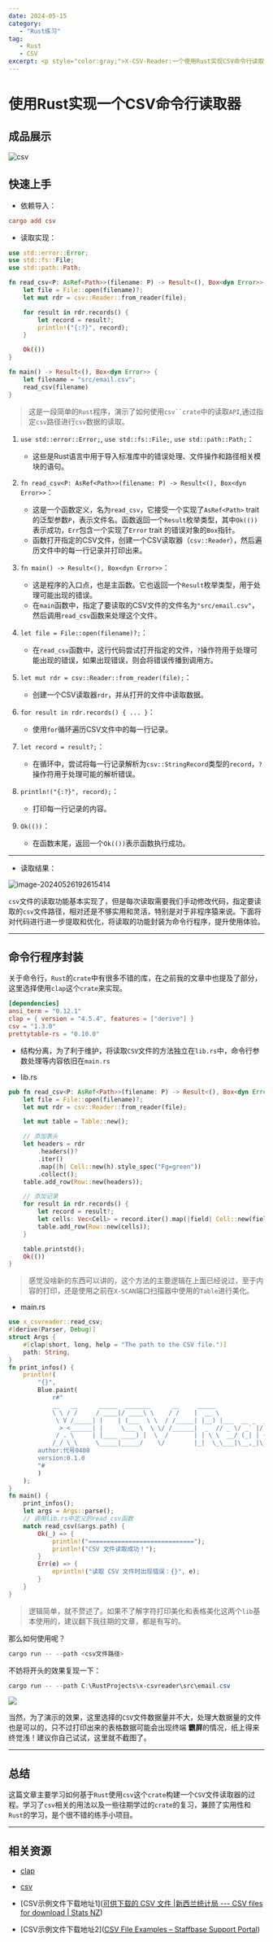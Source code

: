 ```yaml
---
date: 2024-05-15
category: 
   - "Rust练习"
tag:
   - Rust
   - CSV
excerpt: <p style="color:gray;">X-CSV-Reader:一个使用Rust实现CSV命令行读取器，直接命令行读取CSV，方便快捷，主要学习csv这个crate!</p>
---
```


# 使用Rust实现一个CSV命令行读取器

## 成品展示

![csv](https://images.waer.ltd/notes/csv.gif)

## 快速上手

- 依赖导入：

```toml
cargo add csv
```

- 读取实现：

```rust
use std::error::Error;
use std::fs::File;
use std::path::Path;

fn read_csv<P: AsRef<Path>>(filename: P) -> Result<(), Box<dyn Error>> {
    let file = File::open(filename)?;
    let mut rdr = csv::Reader::from_reader(file);

    for result in rdr.records() {
        let record = result?;
        println!("{:?}", record);
    }

    Ok(())
}

fn main() -> Result<(), Box<dyn Error>> {
    let filename = "src/email.csv";
    read_csv(filename)
}
```

> 这是一段简单的`Rust`程序，演示了如何使用`csv``crate`中的读取`API`,通过指定`csv`路径进行`csv`数据的读取。

1. `use std::error::Error;`, `use std::fs::File;`, `use std::path::Path;`：
    - 这些是Rust语言中用于导入标准库中的错误处理、文件操作和路径相关模块的语句。

2. `fn read_csv<P: AsRef<Path>>(filename: P) -> Result<(), Box<dyn Error>>`：
    - 这是一个函数定义，名为`read_csv`，它接受一个实现了`AsRef<Path>` trait 的泛型参数`P`，表示文件名。函数返回一个`Result`枚举类型，其中`Ok(())`表示成功，`Err`包含一个实现了`Error` trait 的错误对象的`Box`指针。
    - 函数打开指定的CSV文件，创建一个CSV读取器（`csv::Reader`），然后遍历文件中的每一行记录并打印出来。

3. `fn main() -> Result<(), Box<dyn Error>>`：
    - 这是程序的入口点，也是主函数。它也返回一个`Result`枚举类型，用于处理可能出现的错误。
    - 在`main`函数中，指定了要读取的CSV文件的文件名为`"src/email.csv"`，然后调用`read_csv`函数来处理这个文件。

4. `let file = File::open(filename)?;`：
    - 在`read_csv`函数中，这行代码尝试打开指定的文件，`?`操作符用于处理可能出现的错误，如果出现错误，则会将错误传播到调用方。

5. `let mut rdr = csv::Reader::from_reader(file);`：
    - 创建一个CSV读取器`rdr`，并从打开的文件中读取数据。

6. `for result in rdr.records() { ... }`：
    - 使用`for`循环遍历CSV文件中的每一行记录。

7. `let record = result?;`：
    - 在循环中，尝试将每一行记录解析为`csv::StringRecord`类型的`record`，`?`操作符用于处理可能的解析错误。

8. `println!("{:?}", record);`：
    - 打印每一行记录的内容。

9. `Ok(())`：
    - 在函数末尾，返回一个`Ok(())`表示函数执行成功。

---

- 读取结果：

![image-20240526192615414](https://images.waer.ltd/notes/image-20240526192615414.png)

`csv`文件的读取功能基本实现了，但是每次读取需要我们手动修改代码，指定要读取的`csv`文件路径，相对还是不够实用和灵活，特别是对于非程序猿来说。下面将对代码进行进一步提取和优化，将读取的功能封装为命令行程序，提升使用体验。

----

## 命令行程序封装

关于命令行，`Rust`的`crate`中有很多不错的库，在之前我的文章中也提及了部分，这里选择使用`clap`这个`crate`来实现。

```toml
[dependencies]
ansi_term = "0.12.1"
clap = { version = "4.5.4", features = ["derive"] }
csv = "1.3.0"
prettytable-rs = "0.10.0"
```

- 结构分离，为了利于维护，将读取`CSV`文件的方法独立在`lib.rs`中，命令行参数处理等内容依旧在`main.rs`

- lib.rs

```rust
pub fn read_csv<P: AsRef<Path>>(filename: P) -> Result<(), Box<dyn Error>> {
    let file = File::open(filename)?;
    let mut rdr = csv::Reader::from_reader(file);

    let mut table = Table::new();

    // 添加表头
    let headers = rdr
        .headers()?
        .iter()
        .map(|h| Cell::new(h).style_spec("Fg=green"))
        .collect();
    table.add_row(Row::new(headers));

    // 添加记录
    for result in rdr.records() {
        let record = result?;
        let cells: Vec<Cell> = record.iter().map(|field| Cell::new(field)).collect();
        table.add_row(Row::new(cells));
    }

    table.printstd();
    Ok(())
}
```

> 感觉没啥新的东西可以讲的，这个方法的主要逻辑在上面已经说过，至于内容的打印，还是使用之前在`X-SCAN`端口扫描器中使用的`Table`进行美化。

- main.rs

```rust
use x_csvreader::read_csv;
#[derive(Parser, Debug)]
struct Args {
    #[clap(short, long, help = "The path to the CSV file.")]
    path: String,
}
fn print_infos() {
    println!(
        "{}",
        Blue.paint(
            r#"
            __   __      _____  _______      __     _____                _
            \ \ / /     / ____|/ ____\ \    / /    |  __ \              | |
             \ V /_____| |    | (___  \ \  / /_____| |__) |___  __ _  __| | ___ _ __
              > <______| |     \___ \  \ \/ /______|  _  // _ \/ _` |/ _` |/ _ \ '__|
             / . \     | |____ ____) |  \  /       | | \ \  __/ (_| | (_| |  __/ |
            /_/ \_\     \_____|_____/    \/        |_|  \_\___|\__,_|\__,_|\___|_|
        author:代号0408
        version:0.1.0
        "#
        )
    );
}
fn main() {
    print_infos();
    let args = Args::parse();
    // 调用lib.rs中定义的read_csv函数
    match read_csv(&args.path) {
        Ok(_) => {
            println!("=============================");
            println!("CSV 文件读取成功！");
        }
        Err(e) => {
            eprintln!("读取 CSV 文件时出现错误：{}", e);
        }
    }
}
```

> 逻辑简单，就不赘述了。如果不了解字符打印美化和表格美化这两个`lib`基本使用的，建议翻下我往期的文章，都是有写的。

那么如何使用呢？

```powershell
cargo run -- --path <csv文件路径>
```

不妨将开头的效果复现一下：

```powershell
cargo run -- --path C:\RustProjects\x-csvreader\src\email.csv
```

![](https://images.waer.ltd/notes/image-20240526225726969.png)

当然，为了演示的效果，这里选择的`CSV`文件数据量并不大，处理大数据量的文件也是可以的，只不过打印出来的表格数据可能会出现终端 **霸屏**的情况，纸上得来终觉浅！建议你自己试试，这里就不截图了。

----

## 总结

这篇文章主要学习如何基于`Rust`使用`csv`这个`crate`构建一个`CSV`文件读取器的过程。学习了`csv`相关的用法以及一些往期学过的`crate`的复习，兼顾了实用性和`Rust`的学习，是个很不错的练手小项目。

---

## 相关资源

- [clap](https://crates.io/crates/clap)
- [csv](https://crates.io/crates/csv)
- [CSV示例文件下载地址1]([可供下载的 CSV 文件 |新西兰统计局 --- CSV files for download | Stats NZ](https://www.stats.govt.nz/large-datasets/csv-files-for-download/))

- [CSV示例文件下载地址2]([CSV File Examples – Staffbase Support Portal](https://support.staffbase.com/hc/en-us/articles/360007108391-CSV-File-Examples))

